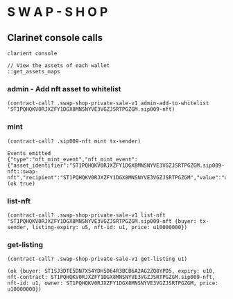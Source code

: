 # S W A P  - S H O P

## Clarinet console calls

```
clarient console
```

```
// View the assets of each wallet
::get_assets_maps
```

### admin - Add nft asset to whitelist
```
(contract-call? .swap-shop-private-sale-v1 admin-add-to-whitelist 'ST1PQHQKV0RJXZFY1DGX8MNSNYVE3VGZJSRTPGZGM.sip009-nft)
```

### mint
```
(contract-call? .sip009-nft mint tx-sender)

Events emitted
{"type":"nft_mint_event","nft_mint_event":{"asset_identifier":"ST1PQHQKV0RJXZFY1DGX8MNSNYVE3VGZJSRTPGZGM.sip009-nft::swap-nft","recipient":"ST1PQHQKV0RJXZFY1DGX8MNSNYVE3VGZJSRTPGZGM","value":"u1"}}
(ok true)
```

### list-nft

```
(contract-call? .swap-shop-private-sale-v1 list-nft 'ST1PQHQKV0RJXZFY1DGX8MNSNYVE3VGZJSRTPGZGM.sip009-nft {buyer: tx-sender, listing-expiry: u5, nft-id: u1, price: u10000000})
```

### get-listing
```
(contract-call? .swap-shop-private-sale-v1 get-listing u1)

(ok {buyer: ST1SJ3DTE5DN7X54YDH5D64R3BCB6A2AG2ZQ8YPD5, expiry: u10, nft-contract: ST1PQHQKV0RJXZFY1DGX8MNSNYVE3VGZJSRTPGZGM.sip009-nft, nft-id: u1, owner: ST1PQHQKV0RJXZFY1DGX8MNSNYVE3VGZJSRTPGZGM, price: u10000000})
```